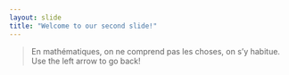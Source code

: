 ```yaml
---
layout: slide
title: "Welcome to our second slide!"
---
```

> En mathématiques, on ne comprend pas les choses, on s’y habitue.
Use the left arrow to go back!
